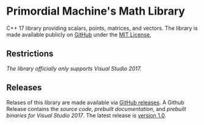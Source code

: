 # Primordial Machine's Math Library
C++ 17 library providing scalars, points, matrices, and vectors. 
The library is made available publicly on [GitHub](https://github.com/primordialmachine/primordialmachine-math) under the [MIT License](https://github.com/primordialmachine/math/blob/master/LICENSE),

## Restrictions
*The library officially only supports Visual Studio 2017.*

## Releases
Relases of this library are made available via [GitHub releases](https://github.com/primordialmachine/math-functor/releases/). A Github Release contains the *source code*, *prebuilt documentation*, and *prebuilt binaries for Visual Studio 2017*. The latest release is [version 1.0](https://github.com/primordialmachine/math-functor/releases/version_1.0).
